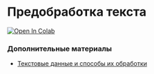 # Предобработка текста

<a target="_blank" href="https://colab.research.google.com/github/knapweedss/TextMining_HSE/blob/main/autumn_2024/sem02/Sem2_TextMiningHse.ipynb">
  <img src="https://colab.research.google.com/assets/colab-badge.svg" alt="Open In Colab"/>
</a>

### Дополнительные материалы
- [Текстовые данные и способы их обработки](https://education.yandex.ru/handbook/data-analysis/article/tekstovye-dannye-i-sposoby-ih-obrabotki)
